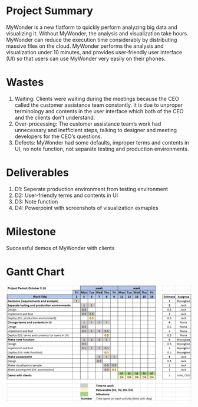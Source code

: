 # Project Summary
MyWonder is a new flatform to quickly perform analyzing big data and visualizing it. Without MyWonder, the analysis and visualization take hours. MyWonder can reduce the execution time considerably by distributing massive files on the cloud. MyWonder performs the analysis and visualization under 10 minutes, and provides user-friendly user interface (UI) so that users can use MyWonder very easily on their phones.

# Wastes
1. Waiting: Clients were waiting during the meetings because the CEO called the customer assistance team constantly. It is due to unproper terminology and contents in the user interface which both of the CEO and the clients don’t understand.  
2. Over-processing: The customer assistance team’s work had unnecessary and inefficient steps, talking to designer and meeting developers for the CEO’s questions.   
3. Defects: MyWonder had some defaults, improper terms and contents in UI, no note function, not separate testing and production environments.

# Deliverables 
1. D1: Seperate production environment from testing environment
2. D2: User-friendly terms and contents in UI
3. D3: Note function
4. D4: Powerpoint with screenshots of visualization exmaples

# Milestone
Successful demos of MyWonder with clients

# Gantt Chart
![image](https://github.com/Khider-Garijo-CORP/DSCI560_HW3/blob/main/document/GanttChart.png)
